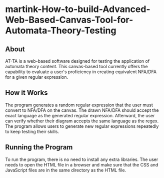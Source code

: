 # martink-How-to-build-Advanced-Web-Based-Canvas-Tool-for-Automata-Theory-Testing
## About
AT-TA is a web-based software designed for testing the application of automata theory content. This canvas-based tool currently offers the capability to evaluate a user's proficiency in creating equivalent NFA/DFA for a given regular expression.

## How it Works
The program generates a random regular expression that the user must convert to NFA/DFA on the canvas. The drawn NFA/DFA should accept the exact language as the generated regular expression. Afterward, the user can verify whether their diagram accepts the same language as the regex. The program allows users to generate new regular expressions repeatedly to keep testing their skills.

## Running the Program
To run the program, there is no need to install any extra libraries. The user needs to open the HTML file in a browser and make sure that the CSS and JavaScript files are in the same directory as the HTML file.
